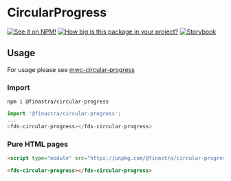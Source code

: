 # CircularProgress

[![See it on NPM!](https://img.shields.io/npm/v/@finastra/circular-progress?style=for-the-badge)](https://www.npmjs.com/package/@finastra/circular-progress)
[![How big is this package in your project?](https://img.shields.io/bundlephobia/minzip/@finastra/circular-progress?style=for-the-badge)](https://bundlephobia.com/result?p=@finastra/circular-progress')
[![Storybook](https://shields.io/badge/-Play%20with%20this%20web%20component-2a0481?logo=storybook&style=for-the-badge)](https://master--62216556f4e751003a75d602.chromatic.com/?path=/story/data-display-progress-indicator-circular-progress--default)

## Usage

For usage please see [mwc-circular-progress](https://github.com/material-components/material-web/tree/master/packages/circular-progress)

### Import

```
npm i @finastra/circular-progress
```

```ts
import '@finastra/circular-progress';
...
<fds-circular-progress></fds-circular-progress>
```

### Pure HTML pages

```html
<script type="module" src="https://unpkg.com/@finastra/circular-progress@latest/dist/src/circular-progress.js?module"></script>

<fds-circular-progress></fds-circular-progress>
```

